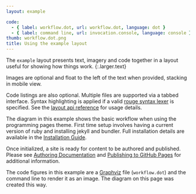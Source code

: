 ```yaml
---
layout: example

code:
  - { label: workflow.dot, url: workflow.dot, language: dot }
  - { label: command line, url: invocation.console, language: console }
thumb: workflow.dot.png
title: Using the example layout
---
```


The `example` layout presents text, imagery and code together in a layout useful for showing how things work.
{:.larger.text}

Images are optional and float to the left of the text when provided, stacking in mobile view.

Code listings are also optional. Multiple files are supported via a tabbed interface.
Syntax highlighting is applied if a valid [rouge syntax lexer] is specified.
See the [layout api reference] for usage details.

The diagram in this example shows the basic workflow when using the programming pages theme.
First time setup involves having a current version of ruby and installing jekyll and bundler.
Full installation details are available in the [Installation Guide].

Once initialized, a site is ready for content to be authored and published.
Please see [Authoring Documentation] and [Publishing to GitHub Pages] for additional information.

The code figures in this example are a [Graphviz] file (`workflow.dot`) and the command line to render it as an image.
The diagram on this page was created this way.



[Authoring Documentation]: {{site.baseurl}}/guides/Authoring-Documentation/#/guides/
[Graphviz]: http://www.graphviz.org/ "Graphviz - Graph Visualization Software"
[Installation Guide]: {{site.baseurl}}/guides/Installing-the-theme/#/guides/ "installing the programming pages theme"
[layout api reference]: {{site.baseurl}}/layout_api/example/#/layout_api/ "programming pages example layout"
[Publishing to GitHub Pages]: {{site.baseurl}}/guides/Publishing-to-GitHub-Pages/#/guides/
[rouge syntax lexer]: https://github.com/jneen/rouge/tree/master/lib/rouge/lexers "rouge lexers available for syntax highlighting"
